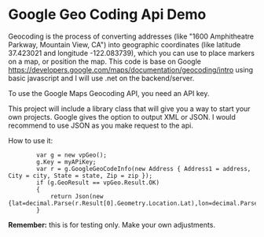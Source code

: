 # Google Geo Coding Api Demo
Geocoding is the process of converting addresses (like "1600 Amphitheatre Parkway, Mountain View, CA") into geographic coordinates (like latitude 37.423021 and longitude -122.083739), which you can use to place markers on a map, or position the map.
This code is base on Google https://developers.google.com/maps/documentation/geocoding/intro using basic javascript and I will use .net on the backend/server.

To use the Google Maps Geocoding API, you need an API key.

This project will include a library class that will give you a way to start your own projects. Google gives the option to output XML or JSON. I would recommend to use JSON as you make request to the api.

How to use it:

            var g = new vpGeo();
            g.Key = myAPiKey;
            var r = g.GoogleGeoCodeInfo(new Address { Address1 = address, City = city, State = state, Zip = zip });
            if (g.GeoResult == vpGeo.Result.OK)
            {
                return Json(new {lat=decimal.Parse(r.Result[0].Geometry.Location.Lat),lon=decimal.Parse(r.Result[0].Geometry.Location.Long)});
            }
            
<b>Remember:</b> this is for testing only. Make your own adjustments.
